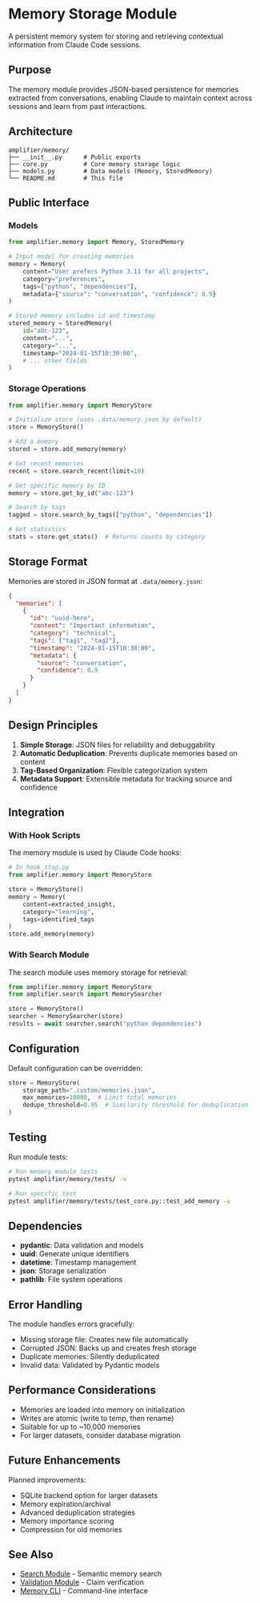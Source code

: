 # Memory Storage Module

A persistent memory system for storing and retrieving contextual information from Claude Code sessions.

## Purpose

The memory module provides JSON-based persistence for memories extracted from conversations, enabling Claude to maintain context across sessions and learn from past interactions.

## Architecture

```
amplifier/memory/
├── __init__.py      # Public exports
├── core.py          # Core memory storage logic
├── models.py        # Data models (Memory, StoredMemory)
└── README.md        # This file
```

## Public Interface

### Models

```python
from amplifier.memory import Memory, StoredMemory

# Input model for creating memories
memory = Memory(
    content="User prefers Python 3.11 for all projects",
    category="preferences",
    tags=["python", "dependencies"],
    metadata={"source": "conversation", "confidence": 0.9}
)

# Stored memory includes id and timestamp
stored_memory = StoredMemory(
    id="abc-123",
    content="...",
    category="...",
    timestamp="2024-01-15T10:30:00",
    # ... other fields
)
```

### Storage Operations

```python
from amplifier.memory import MemoryStore

# Initialize store (uses .data/memory.json by default)
store = MemoryStore()

# Add a memory
stored = store.add_memory(memory)

# Get recent memories
recent = store.search_recent(limit=10)

# Get specific memory by ID
memory = store.get_by_id("abc-123")

# Search by tags
tagged = store.search_by_tags(["python", "dependencies"])

# Get statistics
stats = store.get_stats()  # Returns counts by category
```

## Storage Format

Memories are stored in JSON format at `.data/memory.json`:

```json
{
  "memories": [
    {
      "id": "uuid-here",
      "content": "Important information",
      "category": "technical",
      "tags": ["tag1", "tag2"],
      "timestamp": "2024-01-15T10:30:00",
      "metadata": {
        "source": "conversation",
        "confidence": 0.9
      }
    }
  ]
}
```

## Design Principles

1. **Simple Storage**: JSON files for reliability and debuggability
2. **Automatic Deduplication**: Prevents duplicate memories based on content
3. **Tag-Based Organization**: Flexible categorization system
4. **Metadata Support**: Extensible metadata for tracking source and confidence

## Integration

### With Hook Scripts

The memory module is used by Claude Code hooks:

```python
# In hook_stop.py
from amplifier.memory import MemoryStore

store = MemoryStore()
memory = Memory(
    content=extracted_insight,
    category="learning",
    tags=identified_tags
)
store.add_memory(memory)
```

### With Search Module

The search module uses memory storage for retrieval:

```python
from amplifier.memory import MemoryStore
from amplifier.search import MemorySearcher

store = MemoryStore()
searcher = MemorySearcher(store)
results = await searcher.search("python dependencies")
```

## Configuration

Default configuration can be overridden:

```python
store = MemoryStore(
    storage_path=".custom/memories.json",
    max_memories=10000,  # Limit total memories
    dedupe_threshold=0.95  # Similarity threshold for deduplication
)
```

## Testing

Run module tests:

```bash
# Run memory module tests
pytest amplifier/memory/tests/ -v

# Run specific test
pytest amplifier/memory/tests/test_core.py::test_add_memory -v
```

## Dependencies

- **pydantic**: Data validation and models
- **uuid**: Generate unique identifiers
- **datetime**: Timestamp management
- **json**: Storage serialization
- **pathlib**: File system operations

## Error Handling

The module handles errors gracefully:

- Missing storage file: Creates new file automatically
- Corrupted JSON: Backs up and creates fresh storage
- Duplicate memories: Silently deduplicated
- Invalid data: Validated by Pydantic models

## Performance Considerations

- Memories are loaded into memory on initialization
- Writes are atomic (write to temp, then rename)
- Suitable for up to ~10,000 memories
- For larger datasets, consider database migration

## Future Enhancements

Planned improvements:

- SQLite backend option for larger datasets
- Memory expiration/archival
- Advanced deduplication strategies
- Memory importance scoring
- Compression for old memories

## See Also

- [Search Module](../search/README.md) - Semantic memory search
- [Validation Module](../validation/README.md) - Claim verification
- [Memory CLI](../../.claude/tools/memory_cli.py) - Command-line interface